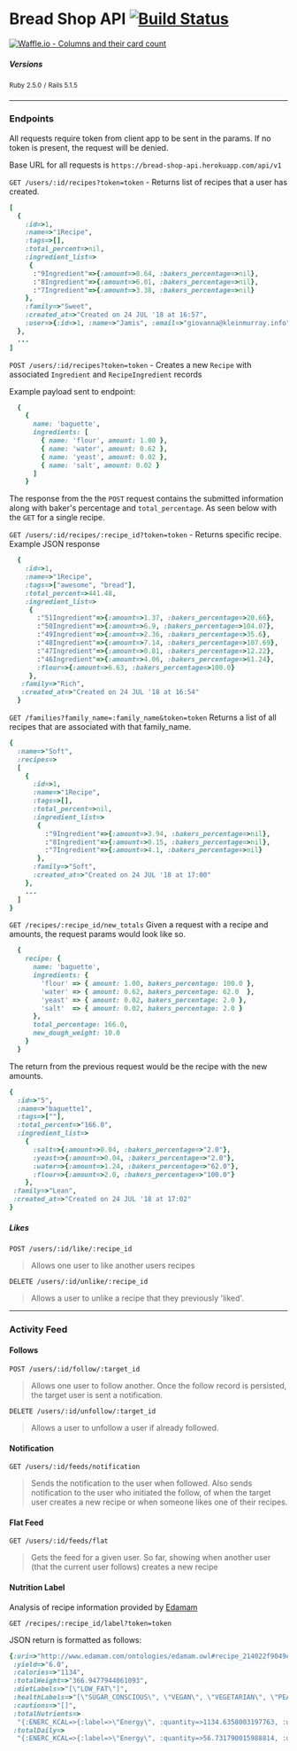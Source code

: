 # Bread Shop API [![Build Status](https://travis-ci.org/mikeyduece/bread_shop.svg?branch=master)](https://travis-ci.org/mikeyduece/bread_shop)

[![Waffle.io - Columns and their card count](https://badge.waffle.io/mikeyduece/bread_shop.svg?columns=all)](https://waffle.io/mikeyduece/bread_shop)


##### Versions

<sup>Ruby 2.5.0</sup> <sup>/</sup> <sup>Rails 5.1.5</sup>

---

### Endpoints
All requests require token from client app to be sent in the params. If no token is present, the request will be denied.

Base URL for all requests is `https://bread-shop-api.herokuapp.com/api/v1`

`GET /users/:id/recipes?token=token` - Returns list of recipes that a user has created.

```ruby
[
  {
    :id=>1,
    :name=>"1Recipe",
    :tags=>[],
    :total_percent=>nil,
    :ingredient_list=>
     { 
      :"9Ingredient"=>{:amount=>8.64, :bakers_percentage=>nil}, 
      :"8Ingredient"=>{:amount=>6.01, :bakers_percentage=>nil},
      :"7Ingredient"=>{:amount=>3.38, :bakers_percentage=>nil} 
    },
    :family=>"Sweet",
    :created_at=>"Created on 24 JUL '18 at 16:57",
    :user=>{:id=>1, :name=>"Jamis", :email=>"giovanna@kleinmurray.info", :uid=>"1uid", :zipcode=>"53370-1675"}
  },
  ...
]
```    

`POST /users/:id/recipes?token=token` - Creates a new `Recipe` with associated `Ingredient` and `RecipeIngredient` records

Example payload sent to endpoint:
```ruby
  {
    {
      name: 'baguette',
      ingredients: [
        { name: 'flour', amount: 1.00 },
        { name: 'water', amount: 0.62 },
        { name: 'yeast', amount: 0.02 },
        { name: 'salt', amount: 0.02 }
      ]
    }
```

The response from the the `POST` request contains the submitted information along with baker's percentage and `total_percentage`. As seen below with the `GET` for a single recipe.

`GET /users/:id/recipes/:recipe_id?token=token` - Returns specific recipe.
Example JSON response

```ruby
  {
    :id=>1,
    :name=>"1Recipe",
    :tags=>["awesome", "bread"],
    :total_percent=>441.48,
    :ingredient_list=>
     {
       :"51Ingredient"=>{:amount=>1.37, :bakers_percentage=>20.66},
       :"50Ingredient"=>{:amount=>6.9, :bakers_percentage=>104.07},
       :"49Ingredient"=>{:amount=>2.36, :bakers_percentage=>35.6},
       :"48Ingredient"=>{:amount=>7.14, :bakers_percentage=>107.69},
       :"47Ingredient"=>{:amount=>0.81, :bakers_percentage=>12.22},
       :"46Ingredient"=>{:amount=>4.06, :bakers_percentage=>61.24},
       :flour=>{:amount=>6.63, :bakers_percentage=>100.0} 
     },
   :family=>"Rich",
   :created_at=>"Created on 24 JUL '18 at 16:54"
  }
```

`GET /families?family_name=:family_name&token=token` Returns a list of all recipes that are associated with that family_name.

```ruby
{
  :name=>"Soft",
  :recipes=>
  [
    {
      :id=>1,
      :name=>"1Recipe",
      :tags=>[],
      :total_percent=>nil,
      :ingredient_list=>
       {
         :"9Ingredient"=>{:amount=>3.94, :bakers_percentage=>nil},
         :"8Ingredient"=>{:amount=>0.15, :bakers_percentage=>nil},
         :"7Ingredient"=>{:amount=>4.1, :bakers_percentage=>nil}
       },
      :family=>"Soft",
      :created_at=>"Created on 24 JUL '18 at 17:00"
    },
    ...
  ]
}
```

`GET /recipes/:recipe_id/new_totals` Given a request with a recipe and amounts, the request params would look like so.

```Ruby
  {
    recipe: {
      name: 'baguette',
      ingredients: {
        'flour' => { amount: 1.00, bakers_percentage: 100.0 },
        'water' => { amount: 0.62, bakers_percentage: 62.0  },
        'yeast' => { amount: 0.02, bakers_percentage: 2.0 },
        'salt'  => { amount: 0.02, bakers_percentage: 2.0 }
      },
      total_percentage: 166.0,
      new_dough_weight: 10.0
    }
  }
```

The return from the previous request would be the recipe with the new amounts.
```Ruby
{
  :id=>"5",
  :name=>"baguette1",
  :tags=>[""],
  :total_percent=>"166.0",
  :ingredient_list=>
    {
      :salt=>{:amount=>0.04, :bakers_percentage=>"2.0"},
      :yeast=>{:amount=>0.04, :bakers_percentage=>"2.0"},
      :water=>{:amount=>1.24, :bakers_percentage=>"62.0"},
      :flour=>{:amount=>2.0, :bakers_percentage=>"100.0"}
    },
 :family=>"Lean",
 :created_at=>"Created on 24 JUL '18 at 17:02"
}
```

##### Likes
`POST /users/:id/like/:recipe_id` 
>Allows one user to like another users recipes

`DELETE /users/:id/unlike/:recipe_id` 
>Allows a user to unlike a recipe that they previously 'liked'.


---
### Activity Feed
#### Follows

`POST /users/:id/follow/:target_id` 

>Allows one user to follow another. Once the follow record is persisted, the target user is sent a notification.

`DELETE /users/:id/unfollow/:target_id`

>Allows a user to unfollow a user if already followed.

#### Notification

`GET /users/:id/feeds/notification`

>Sends the notification to the user when followed. Also sends notification to the user who initiated the follow, of when the target user creates a new recipe or when someone likes one of their recipes.

#### Flat Feed

`GET /users/:id/feeds/flat`

>Gets the feed for a given user. So far, showing when another user (that the current user follows) creates a new recipe

#### Nutrition Label
Analysis of recipe information provided by [Edamam](https://www.edamam.com/)


`GET /recipes/:recipe_id/label?token=token`

JSON return is formatted as follows:

```ruby
{:uri=>"http://www.edamam.com/ontologies/edamam.owl#recipe_214022f9049e45f08add17c376e94174",
 :yield=>"6.0",
 :calories=>"1134",
 :totalWeight=>"366.9477944061093",
 :dietLabels=>"[\"LOW_FAT\"]",
 :healthLabels=>"[\"SUGAR_CONSCIOUS\", \"VEGAN\", \"VEGETARIAN\", \"PEANUT_FREE\", \"TREE_NUT_FREE\", \"ALCOHOL_FREE\"]",
 :cautions=>"[]",
 :totalNutrients=>
  "{:ENERC_KCAL=>{:label=>\"Energy\", :quantity=>1134.6358003197763, :unit=>\"kcal\"}, :FAT=>{:label=>\"Fat\", :quantity=>7.236244240028524, :unit=>\"g\"}, :FASAT=>{:label=>\"Saturated\", :quantity=>1.0187089435831413, :unit=>\"g\"}, :FAMS=>{:label=>\"Monounsaturated\", :quantity=>2.89822568212125, :unit=>\"g\"}, :FAPU=>{:label=>\"Polyunsaturated\", :quantity=>1.0689896390453246, :unit=>\"g\"}, :CHOCDF=>{:label=>\"Carbs\", :quantity=>221.158655373815, :unit=>\"g\"}, :FIBTG=>{:label=>\"Fiber\", :quantity=>23.620539579684102, :unit=>\"g\"}, :SUGAR=>{:label=>\"Sugars\", :quantity=>0.6919551575150892, :unit=>\"g\"}, :PROCNT=>{:label=>\"Protein\", :quantity=>51.581050685490524, :unit=>\"g\"}, :NA=>{:label=>\"Sodium\", :quantity=>848.4708254170117, :unit=>\"mg\"}, :CA=>{:label=>\"Calcium\", :quantity=>58.96385049716603, :unit=>\"mg\"}, :MG=>{:label=>\"Magnesium\", :quantity=>90.39350476839596, :unit=>\"mg\"}, :K=>{:label=>\"Potassium\", :quantity=>867.3025375480865, :unit=>\"mg\"}, :FE=>{:label=>\"Iron\", :quantity=>4.352621896354764, :unit=>\"mg\"}, :ZN=>{:label=>\"Zinc\", :quantity=>6.73028187609825, :unit=>\"mg\"}, :P=>{:label=>\"Phosphorus\", :quantity=>672.2664257899635, :unit=>\"mg\"}, :VITC=>{:label=>\"Vitamin C\", :quantity=>0.1862563717977682, :unit=>\"mg\"}, :THIA=>{:label=>\"Thiamin (B1)\", :quantity=>7.13072737908717, :unit=>\"mg\"}, :RIBF=>{:label=>\"Riboflavin (B2)\", :quantity=>2.5859301658243297, :unit=>\"mg\"}, :NIA=>{:label=>\"Niacin (B3)\", :quantity=>28.161849920507834, :unit=>\"mg\"}, :VITB6A=>{:label=>\"Vitamin B6\", :quantity=>1.0440449216950036, :unit=>\"mg\"}, :FOLDFE=>{:label=>\"Folate equivalent (total)\", :quantity=>1519.4324188944154, :unit=>\"µg\"}, :FOLFD=>{:label=>\"Folate (food)\", :quantity=>1519.4324188944154, :unit=>\"µg\"}, :VITB12=>{:label=>\"Vitamin B12\", :quantity=>0.04345982008614591, :unit=>\"µg\"}, :TOCPHA=>{:label=>\"Vitamin E\", :quantity=>0.1537678127811309, :unit=>\"mg\"}, :VITK1=>{:label=>\"Vitamin K\", :quantity=>1.0171808929693453, :unit=>\"µg\"}}",
 :totalDaily=>
  "{:ENERC_KCAL=>{:label=>\"Energy\", :quantity=>56.731790015988814, :unit=>\"%\"}, :FAT=>{:label=>\"Fat\", :quantity=>11.13268344619773, :unit=>\"%\"}, :FASAT=>{:label=>\"Saturated\", :quantity=>5.093544717915707, :unit=>\"%\"}, :CHOCDF=>{:label=>\"Carbs\", :quantity=>73.71955179127167, :unit=>\"%\"}, :FIBTG=>{:label=>\"Fiber\", :quantity=>94.4821583187364, :unit=>\"%\"}, :PROCNT=>{:label=>\"Protein\", :quantity=>103.16210137098105, :unit=>\"%\"}, :NA=>{:label=>\"Sodium\", :quantity=>35.352951059042155, :unit=>\"%\"}, :CA=>{:label=>\"Calcium\", :quantity=>5.896385049716603, :unit=>\"%\"}, :MG=>{:label=>\"Magnesium\", :quantity=>22.59837619209899, :unit=>\"%\"}, :K=>{:label=>\"Potassium\", :quantity=>24.7800725013739, :unit=>\"%\"}, :FE=>{:label=>\"Iron\", :quantity=>24.181232757526466, :unit=>\"%\"}, :ZN=>{:label=>\"Zinc\", :quantity=>44.868545840654996, :unit=>\"%\"}, :P=>{:label=>\"Phosphorus\", :quantity=>96.03806082713764, :unit=>\"%\"}, :VITC=>{:label=>\"Vitamin C\", :quantity=>0.3104272863296137, :unit=>\"%\"}, :THIA=>{:label=>\"Thiamin (B1)\", :quantity=>475.381825272478, :unit=>\"%\"}, :RIBF=>{:label=>\"Riboflavin (B2)\", :quantity=>152.11353916613703, :unit=>\"%\"}, :NIA=>{:label=>\"Niacin (B3)\", :quantity=>140.80924960253918, :unit=>\"%\"}, :VITB6A=>{:label=>\"Vitamin B6\", :quantity=>52.20224608475018, :unit=>\"%\"}, :FOLDFE=>{:label=>\"Folate equivalent (total)\", :quantity=>379.85810472360384, :unit=>\"%\"}, :VITB12=>{:label=>\"Vitamin B12\", :quantity=>0.7243303347690985, :unit=>\"%\"}, :TOCPHA=>{:label=>\"Vitamin E\", :quantity=>0.7688390639056546, :unit=>\"%\"}, :VITK1=>{:label=>\"Vitamin K\", :quantity=>1.2714761162116817, :unit=>\"%\"}}"}
  ```
